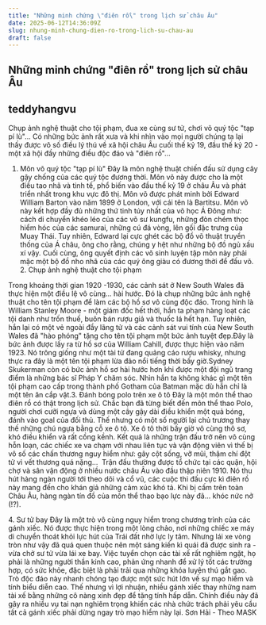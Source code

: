 ```yaml
---
title: "Những minh chứng \"điên rồ\" trong lịch sử châu Âu"
date: 2025-06-12T14:36:09Z
slug: nhung-minh-chung-dien-ro-trong-lich-su-chau-au
draft: false
---
```


## Những minh chứng "điên rồ" trong lịch sử châu Âu

## teddyhangvu

Chụp ảnh nghệ thuật cho tội phạm, đua xe cùng sư tử, chơi võ quý tộc "tạp pí lù"...
Có những bức ảnh rất xưa và khi nhìn vào mọi người chúng ta lại thấy được vô số điều lý thú về xã hội châu Âu cuối thế kỷ 19, đầu thế kỷ 20 - một xã hội đầy những điều độc đáo và "điên rồ"…
1. Môn võ quý tộc "tạp pí lù"
Đây là môn nghệ thuật chiến đấu sử dụng cây gậy chống của các quý tộc đương thời. Môn võ này được cho là một điều tao nhã và tinh tế, phổ biến vào đầu thế kỷ 19 ở châu Âu và phát triển nhất trong khu vực đô thị. 
​​Môn võ được phát minh bởi Edward William Barton vào năm 1899 ở London, với cái tên là Bartitsu. Môn võ này kết hợp đầy đủ những thứ tinh túy nhất của võ học Á Đông như: cách di chuyển khéo léo của các võ sư kungfu, những đòn chém thọc hiểm hóc của các samurai, những cú đá vòng, lên gối đặc trưng của Muay Thái. 
​​Tuy nhiên, Edward lại cực ghét các bộ đồ võ thuật truyền thống của Á châu, ông cho rằng, chúng y hệt như những bộ đồ ngủ xấu xí vậy. Cuối cùng, ông quyết định các võ sinh luyện tập môn này phải mặc một bộ đồ nho nhã của các quý ông giàu có đương thời để đấu võ.
​​2. Chụp ảnh nghệ thuật cho tội phạm

Trong khoảng thời gian 1920 -1930, các cảnh sát ở New South Wales đã thực hiện một điều lệ vô cùng... hài hước. Đó là chụp những bức ảnh nghệ thuật cho tên tội phạm để làm các bộ hồ sơ vô cùng độc đáo. 
​Trong hình là William Stanley Moore - một giám đốc hết thời, hắn ta phạm hàng loạt các tội danh như trốn thuế, buôn bán rượu giả và thuốc lá hết hạn. Tuy nhiên, hắn lại có một vẻ ngoài đầy lãng tử và các cảnh sát vui tính của New South Wales đã "hào phóng" tặng cho tên tội phạm một bức ảnh tuyệt đẹp.​​Đây là bức ảnh được lấy ra từ hồ sơ của William Cahill, được thực hiện vào năm 1923. Nó trông giống như một tài tử đang quảng cáo rượu whisky, nhưng thực ra đây là một tên tội phạm lừa đảo nổi tiếng thời bấy giờ.​​Sydney Skukerman còn có bức ảnh hồ sơ hài hước hơn khi được một đội ngũ trang điểm là những bác sĩ Pháp Y chăm sóc. Nhìn hắn ta không khác gì một tên tội phạm cao cấp trong thành phố Gotham của Batman mặc dù hắn chỉ là một tên ăn cắp vặt.​3. Đánh bóng polo trên xe ô tô
Đây là một môn thể thao điên rồ có thật trong lịch sử. Chắc bạn đã từng biết đến môn thể thao Polo, người chơi cưỡi ngựa và dùng một cây gậy dài điều khiển một quả bóng, đánh vào goal của đối thủ. Thế nhưng có một số người lại chủ trương thay thế những chú ngựa bằng cỗ xe ô tô.
​Xe ô tô thời bấy giờ vô cùng thô sơ, khó điều khiển và rất cồng kềnh. Kết quả là những trận đấu trở nên vô cùng hỗn loạn, các chiếc xe va chạm với nhau liên tục và vận động viên vì thế bị vô số các chấn thương nguy hiểm như: gãy cột sống, vỡ mũi, thậm chí đột tử vì vết thương quá nặng...
​ ​Trận đấu thường được tổ chức tại các quận, hội chợ và sân vận động ở nhiều nước châu Âu vào đầu thập niên 1910. Nó thu hút hàng ngàn người tới theo dõi và cổ vũ, các cuộc thi đấu cực kì điên rồ này mang đến cho khán giả những cảm xúc khó tả. 
Khi bị cấm trên toàn Châu Âu, hàng ngàn tín đồ của môn thể thao bạo lực này đã... khóc nức nở (!?).

​4. Sư tử bay
Đây là một trò vô cùng nguy hiểm trong chương trình của các gánh xiếc. Nó được thực hiện trong một lòng chảo, nơi những chiếc xe máy di chuyển thoát khỏi lực hút của Trái đất nhờ lực ly tâm. Nhưng lái xe vòng tròn như vậy đã quá quen thuộc nên một sáng kiến kì quái đã được sinh ra - vừa chở sư tử vừa lái xe bay.
​Việc tuyển chọn các tài xế rất nghiêm ngặt, họ phải là những người thần kinh cao, phản ứng nhanh để xử lý tốt các trường hợp, có sức khỏe, đặc biệt là phải trải qua những khóa luyện thú gắt gao. Trò độc đáo này nhanh chóng tạo được một sức hút lớn về sự mạo hiểm và tính biểu diễn cao. 
​Thế nhưng vì lợi nhuận, nhiều gánh xiếc thay những nam tài xế bằng những cô nàng xinh đẹp để tăng tính hấp dẫn. 
​​Chính điều này đã gây ra nhiều vụ tai nạn nghiêm trọng khiến các nhà chức trách phải yêu cầu tất cả gánh xiếc phải dừng ngay trò mạo hiểm này lại.
 Sơn Hải - Theo MASK